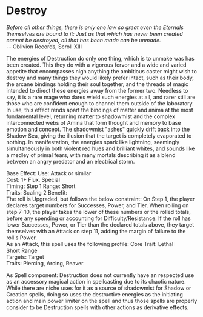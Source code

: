 # Destroy

*Before all other things, there is only one law so great even the Eternals themselves are bound to it: Just as that which has never been created cannot be destroyed, all that has been made can be unmade.*  
-- Oblivion Records, Scroll XIII

The energies of Destruction do only one thing, which is to unmake was has been created. This they do with a vigorous fervor and a wide and varied appetite that encompasses nigh anything the ambitious caster might wish to destroy and many things they would likely prefer intact, such as their body, the arcane bindings holding their soul together, and the threads of magic intended to direct these energies away from the former two. Needless to say, it is a rare mage who dares wield such energies at all, and rarer still are those who are confident enough to channel them outside of the laboratory. In use, this effect rends apart the bindings of matter and anima at the most fundamental level, returning matter to shadowmist and the complex interconnected webs of Amina that form thought and memory to base emotion and concept. The shadowmist "ashes" quickly drift back into the Shadow Sea, giving the illusion that the target is completely evaporated to nothing. In manifestation, the energies spark like lightning, seemingly simultaneously in both violent red hues and brilliant whites, and sounds like a medley of primal fears, with many mortals describing it as a blend between an angry predator and an electrical storm.

Base Effect:
Use: Attack or similar  
Cost: 1+ Flux, Special  
Timing: Step 1
Range: Short  
Traits: Scaling 2
Benefit:  
The roll is Upgraded, but follows the below constraint:
On Step 1, the player declares target numbers for Successes, Power, and Tier. When rolling on step 7-10, the player takes the lower of these numbers or the rolled totals, before any spending or accounting for Difficulty/Resistance. If the roll has lower Successes, Power, or Tier than the declared totals above, they target themselves with an Attack on step 11, adding the margin of failure to the roll's Power.  
As an Attack, this spell uses the following profile:
Core Trait: Lethal  
Short Range  
Targets: Target  
Traits: Piercing, Arcing, Reaver  

As Spell component:
Destruction does not currently have an respected use as an accessory magical action in spellcasting due to its chaotic nature. While there are niche uses for it as a source of shadowmist for Shadow or Creation spells, doing so uses the destructive energies as the initiating action and main power limiter on the spell and thus those spells are properly consider to be Destruction spells with other actions as derivative effects.
